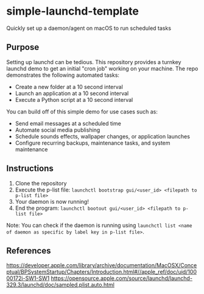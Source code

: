 # simple-launchd-template
Quickly set up a daemon/agent on macOS to run scheduled tasks

## Purpose
Setting up launchd can be tedious. This repository provides a turnkey launchd demo to get an initial "cron job" working on your machine. The repo demonstrates the following automated tasks:
- Create a new folder at a 10 second interval
- Launch an application at a 10 second interval
- Execute a Python script at a 10 second interval

You can build off of this simple demo for use cases such as:
- Send email messages at a scheduled time 
- Automate social media publishing
- Schedule sounds effects, wallpaper changes, or application launches
- Configure recurring backups, maintenance tasks, and system maintenance

## Instructions
1. Clone the repository
2. Execute the p-list file: `launchctl bootstrap gui/<user_id> <filepath to p-list file>`
3. Your daemon is now running!
4. End the program: `launchctl bootout gui/<user_id> <filepath to p-list file>`

Note: You can check if the daemon is running using `launchctl list <name of daemon as specific by label key in p-list file>`.

## References
https://developer.apple.com/library/archive/documentation/MacOSX/Conceptual/BPSystemStartup/Chapters/Introduction.html#//apple_ref/doc/uid/10000172i-SW1-SW1
https://opensource.apple.com/source/launchd/launchd-329.3/launchd/doc/sampled.plist.auto.html
